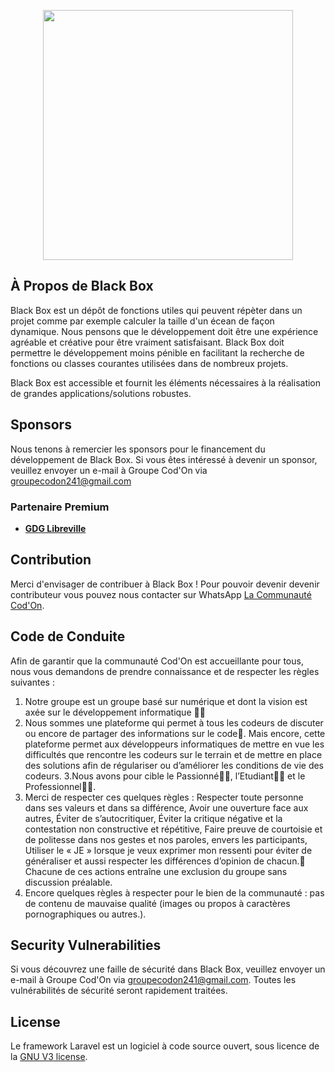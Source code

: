 <p align="center"><a href="https://cod-on.tech" target="_blank"><img src="https://cod-on.tech/wp-content/uploads/2022/06/68747470733a2f2f636f642d6f6e2e746563682f77702d636f6e74656e742f75706c6f6164732f323032312f30322f434f4e4f4e5f7630312d30312e706e67-1.png" width="400"></a></p>


## À Propos de Black Box

Black Box est un dépôt de fonctions utiles qui peuvent répèter dans un projet comme par exemple calculer la taille d'un écean de façon dynamique. Nous pensons que le développement doit être une expérience agréable et créative pour être vraiment satisfaisant. Black Box doit permettre  le développement moins pénible en facilitant la recherche de fonctions ou classes courantes utilisées dans de nombreux projets.

Black Box est accessible et fournit les éléments nécessaires à la réalisation de grandes applications/solutions robustes.


## Sponsors

Nous tenons à remercier les sponsors pour le financement du développement de Black Box. Si vous êtes intéressé à devenir un sponsor, veuillez envoyer un e-mail à Groupe Cod'On via [groupecodon241@gmail.com](mailto:groupecodon241@gmail.com)

### Partenaire Premium

- **[GDG Libreville](https://gdg.community.dev/gdg-libreville/)**

## Contribution

Merci d'envisager de contribuer à Black Box ! Pour pouvoir devenir devenir contributeur vous pouvez nous contacter sur WhatsApp [La Communauté Cod'On](https://chat.whatsapp.com/ECcjOaTowEg9kXoUMTFBAC).

## Code de Conduite

Afin de garantir que la communauté Cod'On est accueillante pour tous, nous vous demandons de prendre connaissance et de respecter les règles suivantes : 
1. Notre groupe est un groupe basé sur numérique et dont la vision est axée sur le développement informatique 👨‍⚖
2. Nous sommes une plateforme qui permet à tous les codeurs de discuter ou encore de partager des informations sur le code🤝. Mais encore, cette plateforme permet aux développeurs informatiques de mettre en vue les difficultés que rencontre les codeurs sur le terrain et de mettre en place des solutions afin de régulariser ou d’améliorer les conditions de vie des codeurs.
3.Nous avons pour cible le Passionné🧑🏼, l’Etudiant👨🏼 et le Professionnel🧔🏼.
4. Merci de respecter ces quelques règles : Respecter toute personne dans ses valeurs et dans sa différence, Avoir une ouverture face aux autres, Éviter de s’autocritiquer, Éviter la critique négative et la contestation non constructive et répétitive, Faire preuve de courtoisie et de politesse dans nos gestes et nos paroles, envers les participants, Utiliser le « JE » lorsque je veux exprimer mon ressenti pour éviter de généraliser et aussi respecter les différences d’opinion de chacun.🙈 Chacune de ces actions entraîne une exclusion du groupe sans discussion préalable.
5. Encore quelques règles à respecter pour le bien de la communauté : pas de contenu de mauvaise qualité (images ou propos  à caractères pornographiques ou autres.).

## Security Vulnerabilities

Si vous découvrez une faille de sécurité dans Black Box, veuillez envoyer un e-mail à Groupe Cod'On via [groupecodon241@gmail.com](mailto:groupecodon241@gmail.com). Toutes les vulnérabilités de sécurité seront rapidement traitées.

## License

Le framework Laravel est un logiciel à code source ouvert, sous licence de la [GNU V3 license](https://www.gnu.org/licenses/licenses.fr.html).
